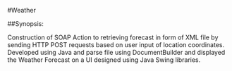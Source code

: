 #Weather

##Synopsis:

Construction of SOAP Action to retrieving forecast in form of XML file by sending HTTP POST requests based on user input of location coordinates. Developed using Java and parse file using DocumentBuilder and displayed the Weather Forecast on a UI designed using Java Swing libraries.
